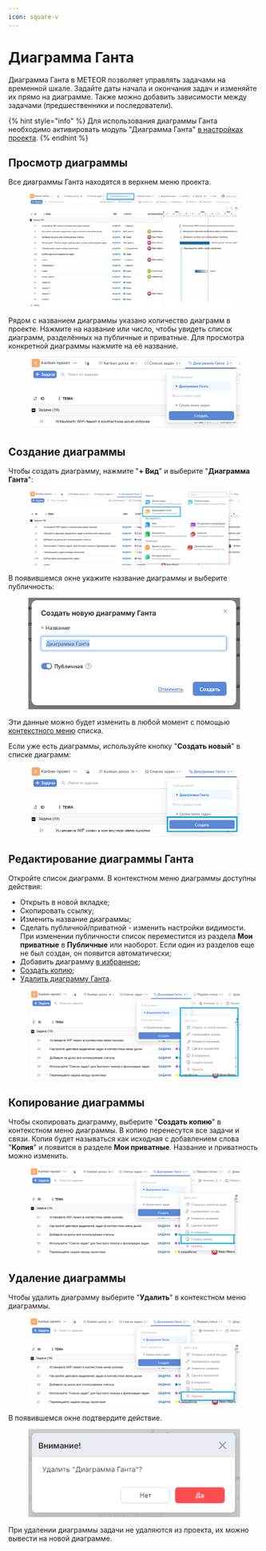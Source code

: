 ```yaml
---
icon: square-v
---
```


# Диаграмма Ганта

Диаграмма Ганта в METEOR позволяет управлять задачами на временной шкале. Задайте даты начала и окончания задач и изменяйте их прямо на диаграмме. Также можно добавить зависимости между задачами (предшественники и последователи).

{% hint style="info" %}
Для использования диаграммы Ганта необходимо активировать модуль "Диаграмма Ганта" [в настройках проекта](../proekty/nastroiki-proekta.md#moduli-proekta).
{% endhint %}

## Просмотр диаграммы

Все диаграммы Ганта находятся в верхнем меню проекта.

<figure><img src="../../.gitbook/assets/image (17).png" alt=""><figcaption></figcaption></figure>

Рядом с названием диаграммы указано количество диаграмм в проекте. Нажмите на название или число, чтобы увидеть список диаграмм, разделённых на публичные и приватные. Для просмотра конкретной диаграммы нажмите на её название.

<figure><img src="../../.gitbook/assets/image (18).png" alt=""><figcaption></figcaption></figure>

## Создание диаграммы

Чтобы создать диаграмму, нажмите "**+ Вид**" и выберите "**Диаграмма Ганта**":

<figure><img src="../../.gitbook/assets/image (20).png" alt=""><figcaption></figcaption></figure>

В появившемся окне укажите название диаграммы и выберите публичность:

<figure><img src="../../.gitbook/assets/image (1212).png" alt=""><figcaption></figcaption></figure>

Эти данные можно будет изменить в любой момент с помощью [контекстного меню](./#redaktirovanie-diagrammy-ganta) списка.

Если уже есть диаграммы, используйте кнопку "**Создать новый**" в списке диаграмм:

<figure><img src="../../.gitbook/assets/image (19).png" alt=""><figcaption></figcaption></figure>

## Редактирование диаграммы Ганта

Откройте список диаграмм. В контекстном меню диаграммы доступны действия:

* Открыть в новой вкладке;
* Скопировать ссылку;
* Изменить название диаграммы;
* Сделать публичной/приватной - изменить настройки видимости. При изменении публичности список переместится из раздела **Мои приватные** в **Публичные** или наоборот. Если один из разделов еще не был создан, он появится автоматически;
* Добавить диаграмму [в избранное](../izbrannoe.md);
* [Создать копию](./#kopirovanie-diagrammy);
* [Удалить диаграмму Ганта](./#udalenie-diagrammy).

<figure><img src="../../.gitbook/assets/image (21).png" alt=""><figcaption></figcaption></figure>

## Копирование диаграммы

Чтобы скопировать диаграмму, выберите "**Создать копию**" в контекстном меню диаграммы. В копию перенесутся все задачи и связи. Копия будет называться как исходная с добавлением слова "**Копия**" и появится в разделе **Мои приватные**. Название и приватность можно изменить.

<figure><img src="../../.gitbook/assets/image (22).png" alt=""><figcaption></figcaption></figure>

## Удаление диаграммы

Чтобы удалить диаграмму выберите "**Удалить**" в контекстном меню диаграммы.

<figure><img src="../../.gitbook/assets/image (23).png" alt=""><figcaption></figcaption></figure>

В появившемся окне подтвердите действие.

<figure><img src="../../.gitbook/assets/image (551).png" alt=""><figcaption></figcaption></figure>

При удалении диаграммы задачи не удаляются из проекта, их можно вывести на новой диаграмме.
